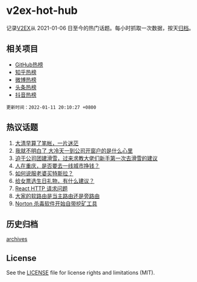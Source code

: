 # v2ex-hot-hub

 记录[V2EX](https://www.v2ex.com/)从 2021-01-06 日至今的热门话题。每小时抓取一次数据，按天[归档](archives)。
 
 ## 相关项目

- [GitHub热榜](https://github.com/lonnyzhang423/github-hot-hub)
- [知乎热榜](https://github.com/lonnyzhang423/zhihu-hot-hub)
- [微博热榜](https://github.com/lonnyzhang423/weibo-hot-hub)
- [头条热榜](https://github.com/lonnyzhang423/toutiao-hot-hub)
- [抖音热榜](https://github.com/lonnyzhang423/douyin-hot-hub)


 `更新时间：2022-01-11 20:10:27 +0800`

## 热议话题

1. [大清早算了笔帐，一片迷茫](https://www.v2ex.com/t/827464)
1. [我就不明白了 大冷天一到公司开窗户的是什么心里](https://www.v2ex.com/t/827466)
1. [迫于公司团建滑雪，过来求教大佬们新手第一次去滑雪的建议](https://www.v2ex.com/t/827478)
1. [人在重庆，是否要去一线城市挣钱？](https://www.v2ex.com/t/827471)
1. [如何说服老婆买特斯拉？](https://www.v2ex.com/t/827602)
1. [给女票选生日礼物，有什么建议？](https://www.v2ex.com/t/827418)
1. [React HTTP 请求问题](https://www.v2ex.com/t/827424)
1. [大家的软路由是当主路由还是旁路由](https://www.v2ex.com/t/827496)
1. [Norton 杀毒软件开始自带挖矿工具](https://www.v2ex.com/t/827461)

## 历史归档

[archives](archives)

## License

See the [LICENSE](LICENSE) file for license rights and limitations (MIT).
